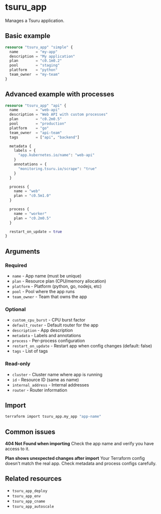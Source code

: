 # tsuru_app

Manages a Tsuru application.

## Basic example

```terraform
resource "tsuru_app" "simple" {
  name        = "my-app"
  description = "My application"
  plan        = "c0.1m0.2"
  pool        = "staging"
  platform    = "python"
  team_owner  = "my-team"
}
```

## Advanced example with processes

```terraform
resource "tsuru_app" "api" {
  name        = "web-api"
  description = "Web API with custom processes"
  plan        = "c0.2m0.5"
  pool        = "production"
  platform    = "go"
  team_owner  = "api-team"
  tags        = ["api", "backend"]

  metadata {
    labels = {
      "app.kubernetes.io/name": "web-api"
    }
    annotations = {
      "monitoring.tsuru.io/scrape": "true"
    }
  }

  process {
    name = "web"
    plan = "c0.5m1.0"
  }

  process {
    name = "worker"
    plan = "c0.2m0.5"
  }

  restart_on_update = true
}
```

## Arguments

### Required

- `name` - App name (must be unique)
- `plan` - Resource plan (CPU/memory allocation)
- `platform` - Platform (python, go, nodejs, etc)
- `pool` - Pool where the app runs
- `team_owner` - Team that owns the app

### Optional

- `custom_cpu_burst` - CPU burst factor
- `default_router` - Default router for the app
- `description` - App description
- `metadata` - Labels and annotations
- `process` - Per-process configuration
- `restart_on_update` - Restart app when config changes (default: false)
- `tags` - List of tags

### Read-only

- `cluster` - Cluster name where app is running
- `id` - Resource ID (same as name)
- `internal_address` - Internal addresses
- `router` - Router information

## Import

```bash
terraform import tsuru_app.my_app "app-name"
```

## Common issues

**404 Not Found when importing**
Check the app name and verify you have access to it.

**Plan shows unexpected changes after import**
Your Terraform config doesn't match the real app. Check metadata and process configs carefully.

## Related resources

- `tsuru_app_deploy`
- `tsuru_app_env`
- `tsuru_app_cname`
- `tsuru_app_autoscale`

